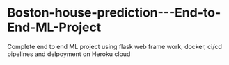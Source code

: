 # Boston-house-prediction---End-to-End-ML-Project
Complete end to end ML project using flask web frame work, docker, ci/cd pipelines and delpoyment on Heroku cloud
